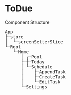 # ToDue

<h>Component Structure</h>
<pre>
App
├─store
│  └─screenSetterSlice
└─Root
   └─Home
      │ ┌─Pool
      ├─┼─Today
      │ └─Schedule
      │    ├─AppendTask
      │    ├─CreateTask
      │    └─EditTask
      └─Settings
</pre>
